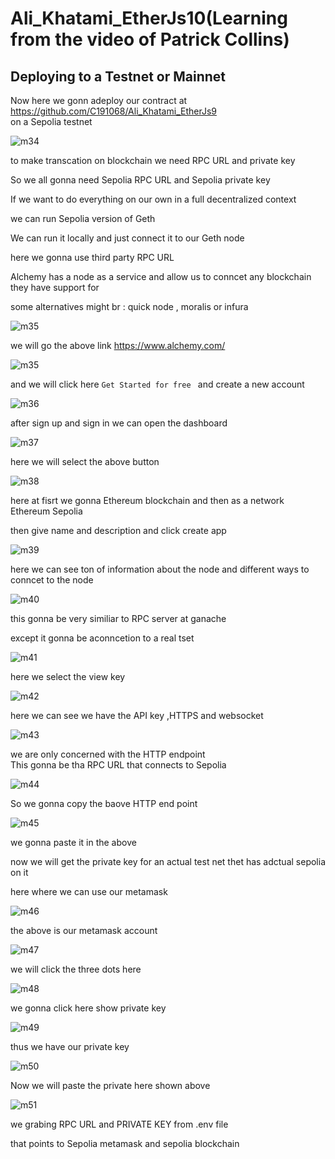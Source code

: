 # Ali_Khatami_EtherJs10(Learning from the video of Patrick Collins)

## Deploying to a Testnet or Mainnet

Now here we gonn adeploy our contract at https://github.com/C191068/Ali_Khatami_EtherJs9 <br>
on a Sepolia testnet <br>


![m34](https://github.com/C191068/Ali_Khatami_EtherJs10/assets/89090776/639b537f-fe1c-4358-a267-1f4b30218a9b)

to make transcation on blockchain  we need RPC URL and private key <br>

So we all gonna need Sepolia RPC URL and Sepolia private key <br>


If we want to do everything on our own in a full decentralized context  <br>

we can run Sepolia version of Geth <br>

We can run it locally and just connect it to our Geth node <br>

here we gonna use third party RPC URL <br>

Alchemy has a node as a service and allow us to conncet any blockchain they have support for <br>

some alternatives might br :
quick node , moralis or infura <br>


![m35](https://github.com/C191068/Ali_Khatami_EtherJs10/assets/89090776/8a3aec8b-3ad8-42bc-9c6d-6a8ca63dd0f7)

we will go the above link https://www.alchemy.com/ <br>


![m35](https://github.com/C191068/Ali_Khatami_EtherJs10/assets/89090776/11c6532b-a709-482e-9c5a-a2312191aae8)

and we will click here ```Get Started for free ``` and create a new account  <br>


![m36](https://github.com/C191068/Ali_Khatami_EtherJs10/assets/89090776/e3a408b3-96eb-42e6-b392-9a3ea99f5f71)

after sign up and sign in we can open the dashboard <br>

![m37](https://github.com/C191068/Ali_Khatami_EtherJs10/assets/89090776/78d30f37-98b7-4939-826f-ca2195b96824)

here we will select the above button <br>

![m38](https://github.com/C191068/Ali_Khatami_EtherJs10/assets/89090776/e45b79b5-3a4c-43eb-a7b6-35f75da219b1)

here at fisrt we gonna Ethereum blockchain and then as a network Ethereum Sepolia <br>

then give name and description and click create app <br>

![m39](https://github.com/C191068/Ali_Khatami_EtherJs10/assets/89090776/a32bde4c-03d4-45fa-b144-c27f59972226)

here we can see ton of information about the node and different ways to conncet to the node <br>


![m40](https://github.com/C191068/Ali_Khatami_EtherJs10/assets/89090776/81f667f1-1b5b-4f37-8368-ab6738a1220a)

this gonna be very similiar to RPC server at ganache <br>

except it gonna be aconncetion to a real tset


![m41](https://github.com/C191068/Ali_Khatami_EtherJs10/assets/89090776/17bce838-7983-499d-a504-490917e166b0)

here we select the view key <br>

![m42](https://github.com/C191068/Ali_Khatami_EtherJs10/assets/89090776/2ed06a8d-c263-4d71-ae52-6fd9ba41f92f)

here we can see we have the API key ,HTTPS and websocket <br>

![m43](https://github.com/C191068/Ali_Khatami_EtherJs10/assets/89090776/05210f75-f48d-44ec-bf7b-de464891755a)

we are only concerned with the HTTP endpoint <br>
 This gonna be tha RPC URL that connects to Sepolia <br>

![m44](https://github.com/C191068/Ali_Khatami_EtherJs10/assets/89090776/fb4df235-447a-4643-b7d0-771709bf5524)

 So we gonna copy the baove HTTP end point <br>

 ![m45](https://github.com/C191068/Ali_Khatami_EtherJs10/assets/89090776/971110cc-fcc3-4b70-88b1-3b5af3efbb76)

 we gonna paste it in the above <br>

 
now we will get the private key for an actual test net thet has adctual sepolia on it <br>


here where we can use our metamask <br>


![m46](https://github.com/C191068/Ali_Khatami_EtherJs10/assets/89090776/0dd0ff17-ae4c-4e95-87b0-2810ce5ab98a)

the above is our metamask account <br>


![m47](https://github.com/C191068/Ali_Khatami_EtherJs10/assets/89090776/829684f3-796f-44ed-a58d-927337a49695)

we will click the three dots here <br>


![m48](https://github.com/C191068/Ali_Khatami_EtherJs10/assets/89090776/4a504fb3-ffa0-476e-a80b-89d5bb6c2620)

we gonna click here show private key <br>


![m49](https://github.com/C191068/Ali_Khatami_EtherJs10/assets/89090776/217a1d61-6c21-4290-b3a8-95c304bae847)

thus we have our private key <br>


![m50](https://github.com/C191068/Ali_Khatami_EtherJs10/assets/89090776/99d79df2-8c2e-414d-8195-8fb44a48ed46)

Now we will paste the private here shown above <br>


![m51](https://github.com/C191068/Ali_Khatami_EtherJs10/assets/89090776/60c0262a-05e7-4318-b4bd-c00531d0da09)

we grabing RPC URL and PRIVATE KEY from .env file <br>

that points to Sepolia metamask and sepolia blockchain <br>








 








